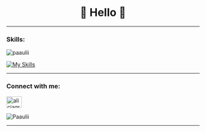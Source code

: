 <h1 align="center">🥰 Hello 🥰</h1>

---

<h3 align="left">Skills:</h3>
<img align="center" src="https://github-readme-stats.vercel.app/api/top-langs?username=paaulii&show_icons=true&locale=en&layout=compact&theme=aura_dark" alt="paaulii" /> </p>

[![My Skills](https://skillicons.dev/icons?i=cs,unity,cpp,unreal,kotlin,androidstudio,py,git,js,html,css)](https://skillicons.dev)

---

<h3 align="left">Connect with me:</h3>
<p align="left">
<a href="https://www.linkedin.com/in/paulina-ha%C5%82atek-739015232/" target="blank"><img align="center" src="https://raw.githubusercontent.com/rahuldkjain/github-profile-readme-generator/master/src/images/icons/Social/linked-in-alt.svg" alt="alicjagruca" height="30" width="40" /></a>
</p>
<img src="https://komarev.com/ghpvc/?username=Paaulii&label=Profile%20views&color=0e75b6&style=flat&color=blue" alt="Paaulii" /> </p>


---



